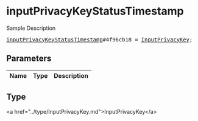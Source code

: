 # inputPrivacyKeyStatusTimestamp

Sample Description

<pre>
<a href="../constructor/inputPrivacyKeyStatusTimestamp.md">inputPrivacyKeyStatusTimestamp</a>#4f96cb18 = <a href="../type/InputPrivacyKey.md">InputPrivacyKey</a>;
</pre>

## Parameters

| Name | Type | Description |
|------|:----:|-------------|

## Type

&lt;a href=&#34;../type/InputPrivacyKey.md&#34;&gt;InputPrivacyKey&lt;/a&gt;
